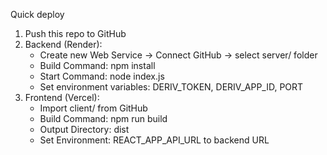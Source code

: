 Quick deploy

1) Push this repo to GitHub
2) Backend (Render):
   - Create new Web Service -> Connect GitHub -> select server/ folder
   - Build Command: npm install
   - Start Command: node index.js
   - Set environment variables: DERIV_TOKEN, DERIV_APP_ID, PORT
3) Frontend (Vercel):
   - Import client/ from GitHub
   - Build Command: npm run build
   - Output Directory: dist
   - Set Environment: REACT_APP_API_URL to backend URL
